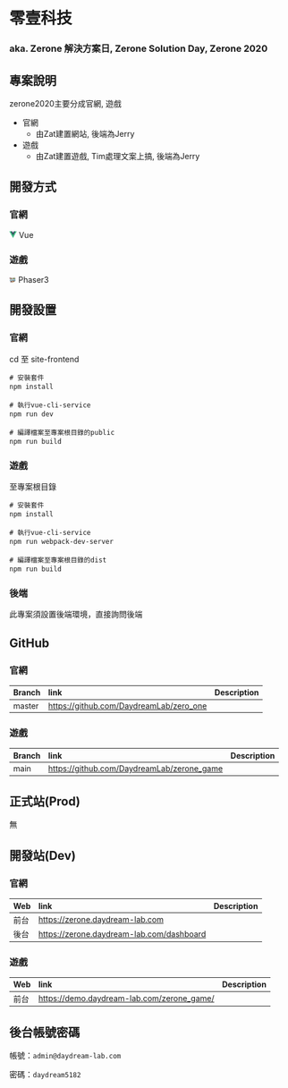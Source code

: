 # 零壹科技
### aka. Zerone 解決方案日, Zerone Solution Day, Zerone 2020


## 專案說明
zerone2020主要分成官網, 遊戲
- 官網
    - 由Zat建置網站, 後端為Jerry
- 遊戲
    - 由Zat建置遊戲, Tim處理文案上搞, 後端為Jerry


## 開發方式

### 官網
![vue](../assets/image/icon/vue.png) Vue

### 遊戲
![vue](../assets/image/icon/phaser3.png) Phaser3


## 開發設置

### 官網

cd 至 site-frontend
```
# 安裝套件
npm install

# 執行vue-cli-service
npm run dev

# 編譯檔案至專案根目錄的public
npm run build
```


### 遊戲
至專案根目錄
```
# 安裝套件
npm install

# 執行vue-cli-service
npm run webpack-dev-server

# 編譯檔案至專案根目錄的dist
npm run build
```


### 後端

此專案須設置後端環境，直接詢問後端


## GitHub

### 官網

Branch            | link                                                                       | Description
:---------------- | :------------------------------------------------------------------------- | :---
master            | https://github.com/DaydreamLab/zero_one                                    |

### 遊戲

Branch            | link                                                                       | Description
:---------------- | :------------------------------------------------------------------------- | :---
main              | https://github.com/DaydreamLab/zerone_game                                 |

## 正式站(Prod)
無


## 開發站(Dev)

### 官網
Web               | link                                                                       | Description
:---------------- | :------------------------------------------------------------------------- | :---
前台              | https://zerone.daydream-lab.com                                            |
後台              | https://zerone.daydream-lab.com/dashboard                                  |

### 遊戲
Web               | link                                                                       | Description
:---------------- | :------------------------------------------------------------------------- | :---
前台              | https://demo.daydream-lab.com/zerone_game/                                 |

## 後台帳號密碼

帳號：`admin@daydream-lab.com`

密碼：`daydream5182`
